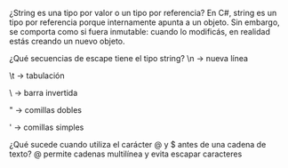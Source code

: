 ¿String es una tipo por valor o un tipo por referencia?
En C#, string es un tipo por referencia porque internamente apunta a un objeto.
Sin embargo, se comporta como si fuera inmutable: cuando lo modificás, en realidad estás creando un nuevo objeto.

¿Qué secuencias de escape tiene el tipo string?
\n → nueva línea

\t → tabulación

\\ → barra invertida

\" → comillas dobles

\' → comillas simples

¿Qué sucede cuando utiliza el carácter @ y $ antes de una cadena de texto?
@ permite cadenas multilínea y evita escapar caracteres
